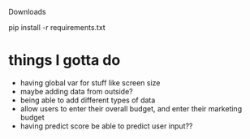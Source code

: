 Downloads

pip install -r requirements.txt 

# things I gotta do
- having global var for stuff like screen size
- maybe adding data from outside?
- being able to add different types of data
- allow users to enter their overall budget, and enter their marketing budget
- having predict score be able to predict user input??